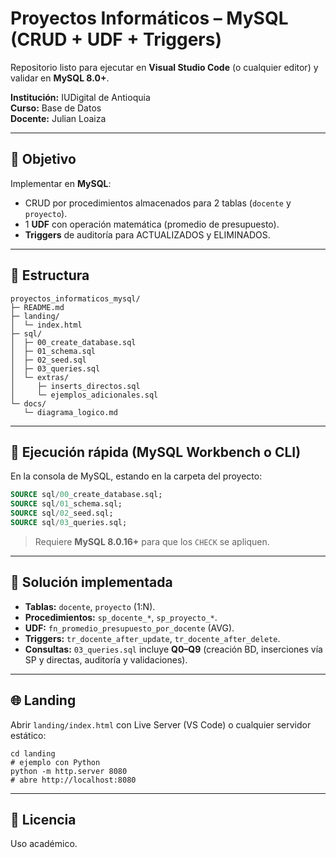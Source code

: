 # Proyectos Informáticos – MySQL (CRUD + UDF + Triggers)

Repositorio listo para ejecutar en **Visual Studio Code** (o cualquier editor) y validar en **MySQL 8.0+**.

**Institución:** IUDigital de Antioquia  
**Curso:** Base de Datos  
**Docente:** Julian Loaiza

---

## 🎯 Objetivo
Implementar en **MySQL**:
- CRUD por procedimientos almacenados para 2 tablas (`docente` y `proyecto`).
- 1 **UDF** con operación matemática (promedio de presupuesto).
- **Triggers** de auditoría para ACTUALIZADOS y ELIMINADOS.

---

## 📂 Estructura
```
proyectos_informaticos_mysql/
├─ README.md
├─ landing/
│  └─ index.html
├─ sql/
│  ├─ 00_create_database.sql
│  ├─ 01_schema.sql
│  ├─ 02_seed.sql
│  ├─ 03_queries.sql
│  └─ extras/
│     ├─ inserts_directos.sql
│     └─ ejemplos_adicionales.sql
└─ docs/
   └─ diagrama_logico.md
```

---

## 🚀 Ejecución rápida (MySQL Workbench o CLI)
En la consola de MySQL, estando en la carpeta del proyecto:
```sql
SOURCE sql/00_create_database.sql;
SOURCE sql/01_schema.sql;
SOURCE sql/02_seed.sql;
SOURCE sql/03_queries.sql;
```

> Requiere **MySQL 8.0.16+** para que los `CHECK` se apliquen.

---

## 🧩 Solución implementada
- **Tablas:** `docente`, `proyecto` (1:N).
- **Procedimientos:** `sp_docente_*`, `sp_proyecto_*`.
- **UDF:** `fn_promedio_presupuesto_por_docente` (AVG).
- **Triggers:** `tr_docente_after_update`, `tr_docente_after_delete`.
- **Consultas:** `03_queries.sql` incluye **Q0–Q9** (creación BD, inserciones vía SP y directas, auditoría y validaciones).

---

## 🌐 Landing
Abrir `landing/index.html` con Live Server (VS Code) o cualquier servidor estático:
```
cd landing
# ejemplo con Python
python -m http.server 8080
# abre http://localhost:8080
```

---

## 📜 Licencia
Uso académico.

